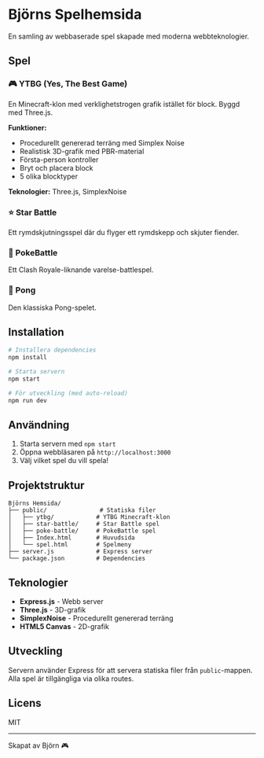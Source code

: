 # Björns Spelhemsida

En samling av webbaserade spel skapade med moderna webbteknologier.

## Spel

### 🎮 YTBG (Yes, The Best Game)
En Minecraft-klon med verklighetstrogen grafik istället för block. Byggd med Three.js.

**Funktioner:**
- Procedurellt genererad terräng med Simplex Noise
- Realistisk 3D-grafik med PBR-material
- Första-person kontroller
- Bryt och placera block
- 5 olika blocktyper

**Teknologier:** Three.js, SimplexNoise

### ⭐ Star Battle
Ett rymdskjutningsspel där du flyger ett rymdskepp och skjuter fiender.

### 🎴 PokeBattle
Ett Clash Royale-liknande varelse-battlespel.

### 🏓 Pong
Den klassiska Pong-spelet.

## Installation

```bash
# Installera dependencies
npm install

# Starta servern
npm start

# För utveckling (med auto-reload)
npm run dev
```

## Användning

1. Starta servern med `npm start`
2. Öppna webbläsaren på `http://localhost:3000`
3. Välj vilket spel du vill spela!

## Projektstruktur

```
Björns Hemsida/
├── public/               # Statiska filer
│   ├── ytbg/            # YTBG Minecraft-klon
│   ├── star-battle/     # Star Battle spel
│   ├── poke-battle/     # PokeBattle spel
│   ├── Index.html       # Huvudsida
│   └── spel.html        # Spelmeny
├── server.js            # Express server
└── package.json         # Dependencies
```

## Teknologier

- **Express.js** - Webb server
- **Three.js** - 3D-grafik
- **SimplexNoise** - Procedurellt genererad terräng
- **HTML5 Canvas** - 2D-grafik

## Utveckling

Servern använder Express för att servera statiska filer från `public`-mappen. Alla spel är tillgängliga via olika routes.

## Licens

MIT

---

Skapat av Björn 🎮
